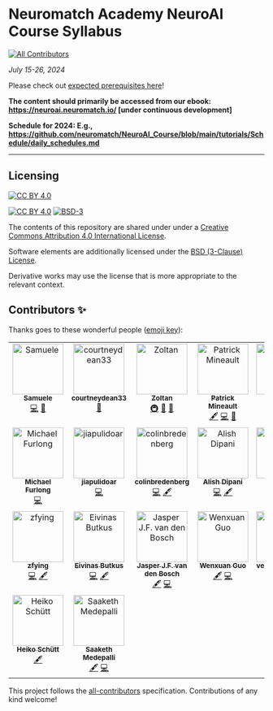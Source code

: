 # Neuromatch Academy NeuroAI Course Syllabus
<!-- ALL-CONTRIBUTORS-BADGE:START - Do not remove or modify this section -->
[![All Contributors](https://img.shields.io/badge/all_contributors-21-orange.svg?style=flat-square)](#contributors-)
<!-- ALL-CONTRIBUTORS-BADGE:END -->


*July 15-26, 2024*


Please check out [expected prerequisites here](https://github.com/NeuromatchAcademy/precourse/blob/main/prereqs/ComputationalNeuroscience.md)!

**The content should primarily be accessed from our ebook: https://neuroai.neuromatch.io/ [under continuous development]**

**Schedule for 2024: E.g., https://github.com/neuromatch/NeuroAI_Course/blob/main/tutorials/Schedule/daily_schedules.md**

---

## Licensing

[![CC BY 4.0][cc-by-image]][cc-by]

[![CC BY 4.0][cc-by-shield]][cc-by] [![BSD-3][bsd-3-shield]][bsd-3]

The contents of this repository are shared under under a [Creative Commons Attribution 4.0 International License][cc-by].

Software elements are additionally licensed under the [BSD (3-Clause) License][bsd-3].

Derivative works may use the license that is more appropriate to the relevant context.

[cc-by]: http://creativecommons.org/licenses/by/4.0/
[cc-by-image]: https://i.creativecommons.org/l/by/4.0/88x31.png
[cc-by-shield]: https://img.shields.io/badge/License-CC%20BY%204.0-lightgrey.svg

[bsd-3]: https://opensource.org/licenses/BSD-3-Clause
[bsd-3-shield]: https://img.shields.io/badge/License-BSD_3--Clause-blue.svg

## Contributors ✨

Thanks goes to these wonderful people ([emoji key](https://allcontributors.org/docs/en/emoji-key)):

<!-- ALL-CONTRIBUTORS-LIST:START - Do not remove or modify this section -->
<!-- prettier-ignore-start -->
<!-- markdownlint-disable -->
<table>
  <tbody>
    <tr>
      <td align="center" valign="top" width="14.28%"><a href="https://github.com/SamueleBolotta"><img src="https://avatars.githubusercontent.com/u/57507442?v=4?s=100" width="100px;" alt="Samuele "/><br /><sub><b>Samuele </b></sub></a><br /><a href="https://github.com/neuromatch/NeuroAI_Course/commits?author=SamueleBolotta" title="Code">💻</a> <a href="https://github.com/neuromatch/NeuroAI_Course/issues?q=author%3ASamueleBolotta" title="Bug reports">🐛</a></td>
      <td align="center" valign="top" width="14.28%"><a href="https://github.com/courtneydean33"><img src="https://avatars.githubusercontent.com/u/114959284?v=4?s=100" width="100px;" alt="courtneydean33"/><br /><sub><b>courtneydean33</b></sub></a><br /><a href="#projectManagement-courtneydean33" title="Project Management">📆</a></td>
      <td align="center" valign="top" width="14.28%"><a href="https://github.com/iamzoltan"><img src="https://avatars.githubusercontent.com/u/21369773?v=4?s=100" width="100px;" alt="Zoltan"/><br /><sub><b>Zoltan</b></sub></a><br /><a href="#infra-iamzoltan" title="Infrastructure (Hosting, Build-Tools, etc)">🚇</a> <a href="#maintenance-iamzoltan" title="Maintenance">🚧</a> <a href="https://github.com/neuromatch/NeuroAI_Course/pulls?q=is%3Apr+reviewed-by%3Aiamzoltan" title="Reviewed Pull Requests">👀</a></td>
      <td align="center" valign="top" width="14.28%"><a href="http://xcorr.dev"><img src="https://avatars.githubusercontent.com/u/3516539?v=4?s=100" width="100px;" alt="Patrick Mineault"/><br /><sub><b>Patrick Mineault</b></sub></a><br /><a href="#content-patrickmineault" title="Content">🖋</a> <a href="https://github.com/neuromatch/NeuroAI_Course/commits?author=patrickmineault" title="Code">💻</a> <a href="#design-patrickmineault" title="Design">🎨</a></td>
      <td align="center" valign="top" width="14.28%"><a href="https://github.com/glibesyck"><img src="https://avatars.githubusercontent.com/u/71762371?v=4?s=100" width="100px;" alt="glibesyck"/><br /><sub><b>glibesyck</b></sub></a><br /><a href="https://github.com/neuromatch/NeuroAI_Course/commits?author=glibesyck" title="Code">💻</a></td>
      <td align="center" valign="top" width="14.28%"><a href="http://johnmarktaylor.com"><img src="https://avatars.githubusercontent.com/u/16569815?v=4?s=100" width="100px;" alt="JohnMark Taylor"/><br /><sub><b>JohnMark Taylor</b></sub></a><br /><a href="https://github.com/neuromatch/NeuroAI_Course/commits?author=johnmarktaylor91" title="Code">💻</a> <a href="#content-johnmarktaylor91" title="Content">🖋</a></td>
      <td align="center" valign="top" width="14.28%"><a href="http://colleenjg.github.io"><img src="https://avatars.githubusercontent.com/u/26847334?v=4?s=100" width="100px;" alt="Colleen J. Gillon"/><br /><sub><b>Colleen J. Gillon</b></sub></a><br /><a href="https://github.com/neuromatch/NeuroAI_Course/commits?author=colleenjg" title="Code">💻</a> <a href="#content-colleenjg" title="Content">🖋</a></td>
    </tr>
    <tr>
      <td align="center" valign="top" width="14.28%"><a href="https://github.com/furlong-cmu"><img src="https://avatars.githubusercontent.com/u/1517692?v=4?s=100" width="100px;" alt="Michael Furlong"/><br /><sub><b>Michael Furlong</b></sub></a><br /><a href="https://github.com/neuromatch/NeuroAI_Course/commits?author=furlong-cmu" title="Code">💻</a></td>
      <td align="center" valign="top" width="14.28%"><a href="http://jiapulidoar.github.io"><img src="https://avatars.githubusercontent.com/u/13878096?v=4?s=100" width="100px;" alt="jiapulidoar"/><br /><sub><b>jiapulidoar</b></sub></a><br /><a href="https://github.com/neuromatch/NeuroAI_Course/commits?author=jiapulidoar" title="Code">💻</a></td>
      <td align="center" valign="top" width="14.28%"><a href="https://github.com/colinbredenberg"><img src="https://avatars.githubusercontent.com/u/32182114?v=4?s=100" width="100px;" alt="colinbredenberg"/><br /><sub><b>colinbredenberg</b></sub></a><br /><a href="https://github.com/neuromatch/NeuroAI_Course/commits?author=colinbredenberg" title="Code">💻</a> <a href="#content-colinbredenberg" title="Content">🖋</a></td>
      <td align="center" valign="top" width="14.28%"><a href="https://alishdipani.github.io/"><img src="https://avatars.githubusercontent.com/u/21101992?v=4?s=100" width="100px;" alt="Alish Dipani"/><br /><sub><b>Alish Dipani</b></sub></a><br /><a href="https://github.com/neuromatch/NeuroAI_Course/commits?author=alishdipani" title="Code">💻</a> <a href="#content-alishdipani" title="Content">🖋</a></td>
      <td align="center" valign="top" width="14.28%"><a href="https://github.com/NogaMudrik"><img src="https://avatars.githubusercontent.com/u/90283200?v=4?s=100" width="100px;" alt="Noga"/><br /><sub><b>Noga</b></sub></a><br /><a href="#content-NogaMudrik" title="Content">🖋</a> <a href="https://github.com/neuromatch/NeuroAI_Course/commits?author=NogaMudrik" title="Code">💻</a></td>
      <td align="center" valign="top" width="14.28%"><a href="https://ssnio.github.io/"><img src="https://avatars.githubusercontent.com/u/49148519?v=4?s=100" width="100px;" alt="Saeed Salehi"/><br /><sub><b>Saeed Salehi</b></sub></a><br /><a href="https://github.com/neuromatch/NeuroAI_Course/commits?author=ssnio" title="Code">💻</a> <a href="#content-ssnio" title="Content">🖋</a></td>
      <td align="center" valign="top" width="14.28%"><a href="http://hosseinadeli.github.io"><img src="https://avatars.githubusercontent.com/u/17715264?v=4?s=100" width="100px;" alt="Hossein Adeli"/><br /><sub><b>Hossein Adeli</b></sub></a><br /><a href="https://github.com/neuromatch/NeuroAI_Course/commits?author=Hosseinadeli" title="Code">💻</a> <a href="#content-Hosseinadeli" title="Content">🖋</a></td>
    </tr>
    <tr>
      <td align="center" valign="top" width="14.28%"><a href="https://github.com/zfying"><img src="https://avatars.githubusercontent.com/u/43172315?v=4?s=100" width="100px;" alt="zfying"/><br /><sub><b>zfying</b></sub></a><br /><a href="https://github.com/neuromatch/NeuroAI_Course/commits?author=zfying" title="Code">💻</a> <a href="#content-zfying" title="Content">🖋</a></td>
      <td align="center" valign="top" width="14.28%"><a href="https://github.com/eivinasbutkus"><img src="https://avatars.githubusercontent.com/u/29067932?v=4?s=100" width="100px;" alt="Eivinas Butkus"/><br /><sub><b>Eivinas Butkus</b></sub></a><br /><a href="https://github.com/neuromatch/NeuroAI_Course/commits?author=eivinasbutkus" title="Code">💻</a> <a href="#content-eivinasbutkus" title="Content">🖋</a></td>
      <td align="center" valign="top" width="14.28%"><a href="https://github.com/JasperVanDenBosch"><img src="https://avatars.githubusercontent.com/u/1508492?v=4?s=100" width="100px;" alt="Jasper J.F. van den Bosch"/><br /><sub><b>Jasper J.F. van den Bosch</b></sub></a><br /><a href="#content-JasperVanDenBosch" title="Content">🖋</a> <a href="https://github.com/neuromatch/NeuroAI_Course/commits?author=JasperVanDenBosch" title="Code">💻</a></td>
      <td align="center" valign="top" width="14.28%"><a href="https://github.com/wenx-guo"><img src="https://avatars.githubusercontent.com/u/29089255?v=4?s=100" width="100px;" alt="Wenxuan Guo"/><br /><sub><b>Wenxuan Guo</b></sub></a><br /><a href="#content-wenx-guo" title="Content">🖋</a> <a href="https://github.com/neuromatch/NeuroAI_Course/commits?author=wenx-guo" title="Code">💻</a></td>
      <td align="center" valign="top" width="14.28%"><a href="https://github.com/veronicabossio"><img src="https://avatars.githubusercontent.com/u/47635187?v=4?s=100" width="100px;" alt="veronicabossio"/><br /><sub><b>veronicabossio</b></sub></a><br /><a href="#content-veronicabossio" title="Content">🖋</a> <a href="https://github.com/neuromatch/NeuroAI_Course/commits?author=veronicabossio" title="Code">💻</a></td>
      <td align="center" valign="top" width="14.28%"><a href="https://github.com/myhannahchoi"><img src="https://avatars.githubusercontent.com/u/22950769?v=4?s=100" width="100px;" alt="Hannah Choi"/><br /><sub><b>Hannah Choi</b></sub></a><br /><a href="#content-myhannahchoi" title="Content">🖋</a></td>
      <td align="center" valign="top" width="14.28%"><a href="https://github.com/nkriegeskorte"><img src="https://avatars.githubusercontent.com/u/49072992?v=4?s=100" width="100px;" alt="nkriegeskorte"/><br /><sub><b>nkriegeskorte</b></sub></a><br /><a href="#content-nkriegeskorte" title="Content">🖋</a></td>
    </tr>
    <tr>
      <td align="center" valign="top" width="14.28%"><a href="http://heikoschuett.github.io"><img src="https://avatars.githubusercontent.com/u/13691026?v=4?s=100" width="100px;" alt="Heiko Schütt"/><br /><sub><b>Heiko Schütt</b></sub></a><br /><a href="#content-HeikoSchuett" title="Content">🖋</a></td>
      <td align="center" valign="top" width="14.28%"><a href="http://saakethm.github.io"><img src="https://avatars.githubusercontent.com/u/76604611?v=4?s=100" width="100px;" alt="Saaketh Medepalli"/><br /><sub><b>Saaketh Medepalli</b></sub></a><br /><a href="#content-saakethmm" title="Content">🖋</a> <a href="https://github.com/neuromatch/NeuroAI_Course/commits?author=saakethmm" title="Code">💻</a></td>
    </tr>
  </tbody>
</table>

<!-- markdownlint-restore -->
<!-- prettier-ignore-end -->

<!-- ALL-CONTRIBUTORS-LIST:END -->

This project follows the [all-contributors](https://github.com/all-contributors/all-contributors) specification. Contributions of any kind welcome!
